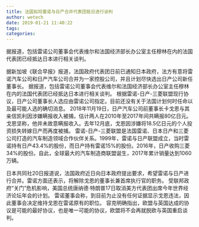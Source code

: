 ```yaml
---
title: 法国拟将雷诺与日产合并代表团抵日进行谈判
author: wetech
date: 2019-01-21 11:40:22
tags: 
categories: 
---
```

据报道，包括雷诺公司董事会代表维尔和法国经济部长办公室主任穆林在内的法国代表团已经抵达日本进行相关谈判。
<!-- more -->
据新加坡《联合早报》报道，法国政府代表团日前已通知日本政府，法方有意将雷诺汽车公司和日产汽车公司合并为一家控股公司，并且计划尽快选出日产公司新任董事长。
据报道，包括雷诺公司董事会代表维尔和法国经济部长办公室主任穆林在内的法国代表团已经抵达日本进行相关谈判。
根据雷诺-日产-三菱联盟现行协议，日产公司董事长人选应由雷诺公司指定。目前还没有关于法国计划何时任命以及最可能人选的确切消息。
2018年11月19日，日产汽车公司前董事长卡戈恩与其亲信凯利因涉嫌瞒报收入被捕，估计两人在2010年至2017年间共瞒报80亿日元。戈恩坚称，他并未故意瞒报收入。去年12月底，戈恩因涉嫌将18.5亿日元的个人投资损失转嫁日产而再度被捕。
雷诺-日产-三菱联盟是法国雷诺、日本日产和三菱公司打造的汽车制造领域合作伙伴关系。1999年，雷诺与日产联盟成立，当时雷诺持有日产43.4%的股份，而日产持有雷诺15%的股份。2016年，日产收购三菱34%的股份。自此，全球最大的汽车制造商联盟诞生，2017年累计销量达到1060万辆。
 
 
日本共同社20日报道说，法国政府近日向日本政府提出要求，希望雷诺与日产进行合并。雷诺方面还表示，将解除戈恩的董事长兼首席执行官的职务。
受联邦政府“关门”危机影响，美国总统唐纳德·特朗普17日取消美方代表团出席今年世界经济论坛年会的计划。
雷诺董事会称，到目前为止没有任何证据显示戈恩违法，因此董事会决定维持戈恩在雷诺原有的职位。
容克明确指出，欧盟与英国达成的协议是可能的最好协议，也是唯一可能的协议，欧盟将不会再就脱欧与英国重启谈判。
